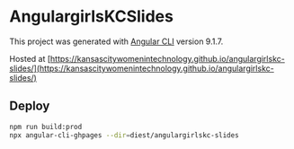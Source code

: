 # AngulargirlsKCSlides

This project was generated with [Angular CLI](https://github.com/angular/angular-cli) version 9.1.7.

Hosted at [https://kansascitywomenintechnology.github.io/angulargirlskc-slides/](https://kansascitywomenintechnology.github.io/angulargirlskc-slides/)


## Deploy
```sh 
npm run build:prod
npx angular-cli-ghpages --dir=diest/angulargirlskc-slides
```

